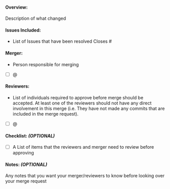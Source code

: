 #### Overview:
Description of what changed

#### Issues Included:
* List of Issues that have been resolved
Closes #

#### Merger:
* Person responsible for merging
* [ ] @

#### Reviewers:
* List of individuals required to approve before merge should be accepted. At least one of the reviewers should not have any direct involvement in this merge (i.e. They have not made any commits that are included in the merge request).
* [ ] @

#### Checklist: *(OPTIONAL)*
* [ ] A List of items that the reviewers and merger need to review before approving

#### Notes: *(OPTIONAL)*
Any notes that you want your merger/reviewers to know before looking over your merge request
